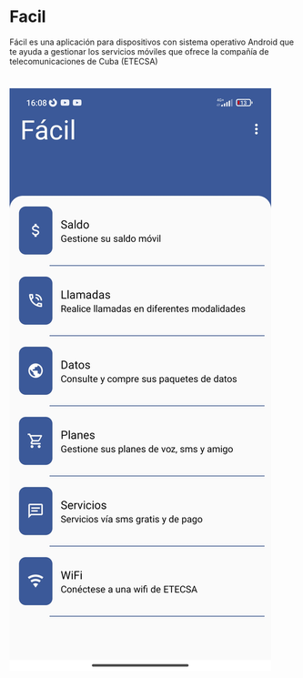 # Facil
Fácil es una aplicación para dispositivos con sistema operativo Android que te ayuda a gestionar los servicios móviles que ofrece la compañía de telecomunicaciones de Cuba (ETECSA)
#
![Image text](https://github.com/zerodevcuba/Facil/blob/f166bcf62ab9c73cf0aaa0acda8759125080784b/Screenshot_2022-02-13-16-08-09-275_com.zero.facilapp.jpg)
